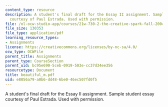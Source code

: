 ```yaml
---
content_type: resource
description: A student's final draft for the Essay II assignment. Sample student essay
  courtesy of Paul Estrada. Used with permission.
file: /ol-ocw-studio-app/courses/21w-730-2-the-creative-spark-fall-2004/e8056a79a0b6dd486be046ec507fd0f5_beautiful_m.pdf
file_size: 130353
file_type: application/pdf
learning_resource_types:
- Assignments
license: https://creativecommons.org/licenses/by-nc-sa/4.0/
ocw_type: OCWFile
parent_title: Assignments
parent_type: CourseSection
parent_uid: bc95e690-5ceb-0919-503e-cc37d34ee356
resourcetype: Document
title: beautiful_m.pdf
uid: e8056a79-a0b6-dd48-6be0-46ec507fd0f5
---
```

A student's final draft for the Essay II assignment. Sample student essay courtesy of Paul Estrada. Used with permission.